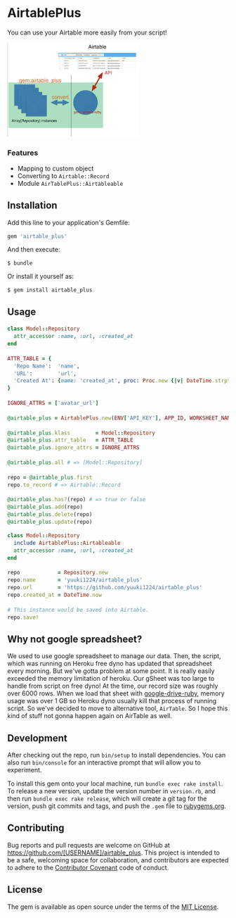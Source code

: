 # AirtablePlus

You can use your Airtable more easily from your script!

<img src="https://github.com/yuuki1224/airtable_plus/raw/master/images/overview.png" width="300" alert="overview">

### Features

- Mapping to custom object
- Converting to `Airtable::Record`
- Module `AirTablePlus::Airtableable`

## Installation

Add this line to your application's Gemfile:

```ruby
gem 'airtable_plus'
```

And then execute:

    $ bundle

Or install it yourself as:

    $ gem install airtable_plus

## Usage

```ruby
class Model::Repository
  attr_accessor :name, :url, :created_at
end

ATTR_TABLE = {
  'Repo Name':  'name',
  'URL':        'url',
  'Created At': {name: 'created_at', proc: Proc.new {|v| DateTime.strptime(v, "%m/%d/%Y %H:%M:%S")}},
}

IGNORE_ATTRS = ['avatar_url']

@airtable_plus = AirtablePlus.new(ENV['API_KEY'], APP_ID, WORKSHEET_NAME)

@airtable_plus.klass        = Model::Repository
@airtable_plus.attr_table   = ATTR_TABLE
@airtable_plus.ignore_attrs = IGNORE_ATTRS

@airtable_plus.all # => [Model::Repository]

repo = @airtable_plus.first
repo.to_record # => Airtable::Record

@airtable_plus.has?(repo) # => true or false
@airtable_plus.add(repo)
@airtable_plus.delete(repo)
@airtable_plus.update(repo)
```

```ruby
class Model::Repository
  include AirtablePlus::Airtableable  
  attr_accessor :name, :url, :created_at
end

repo            = Repository.new
repo.name       = 'yuuki1224/airtable_plus'
repo.url        = 'https://github.com/yuuki1224/airtable_plus'
repo.created_at = DateTime.now

# This instance would be saved into Airtable.
repo.save!
```

## Why not google spreadsheet?

We used to use google spreadsheet to manage our data. Then, the script, which was running on Heroku free dyno has updated that spreadsheet every morning. But we've gotta problem at some point. It is really easily exceeded the memory limitation of heroku. Our gSheet was too large to handle from script on free dyno! At the time, our record size was roughly over 6000 rows. When we load that sheet with [google-drive-ruby](https://github.com/gimite/google-drive-ruby), memory usage was over 1 GB so Heroku dyno usually kill that process of running script.
So we've decided to move to alternative tool, `AirTable`. So I hope this kind of stuff not gonna happen again on AirTable as well.

## Development

After checking out the repo, run `bin/setup` to install dependencies. You can also run `bin/console` for an interactive prompt that will allow you to experiment.

To install this gem onto your local machine, run `bundle exec rake install`. To release a new version, update the version number in `version.rb`, and then run `bundle exec rake release`, which will create a git tag for the version, push git commits and tags, and push the `.gem` file to [rubygems.org](https://rubygems.org).

## Contributing

Bug reports and pull requests are welcome on GitHub at https://github.com/[USERNAME]/airtable_plus. This project is intended to be a safe, welcoming space for collaboration, and contributors are expected to adhere to the [Contributor Covenant](http://contributor-covenant.org) code of conduct.


## License

The gem is available as open source under the terms of the [MIT License](http://opensource.org/licenses/MIT).

